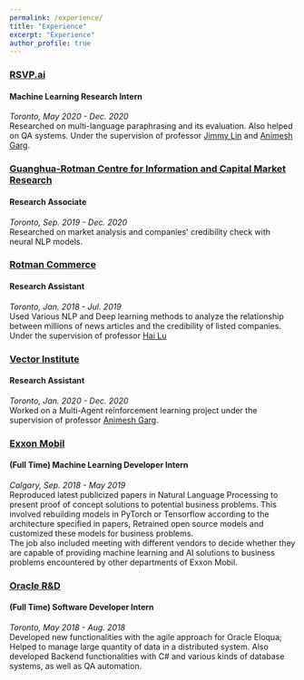 ```yaml
---
permalink: /experience/
title: "Experience"
excerpt: "Experience"
author_profile: true
---
```


### [RSVP.ai](https://www.rsvp.ai/en/#/index)
#### Machine Learning Research Intern
*Toronto, May 2020 - Dec. 2020* <br/>
Researched on multi-language paraphrasing and its evaluation. Also helped on QA systems. Under the supervision of professor [Jimmy Lin](https://cs.uwaterloo.ca/~jimmylin/) and [Animesh Garg](https://www.cs.toronto.edu/~garg/).

### [Guanghua-Rotman Centre for Information and Capital Market Research](https://guanghua-rotman.work/td)
#### Research Associate 
*Toronto, Sep. 2019 - Dec. 2020* <br/>
Researched on market analysis and companies' credibility check with neural NLP models.

### [Rotman Commerce](https://rotmancommerce.utoronto.ca)
#### Research Assistant 
*Toronto, Jan. 2018 - Jul. 2019* <br/>
Used Various NLP and Deep learning methods to analyze the relationship between millions of news articles and the credibility of listed companies.
Under the supervision of professor [Hai Lu](http://www.rotman.utoronto.ca/FacultyAndResearch/Faculty/FacultyBios/Lu.aspx)

### [Vector Institute](https://vectorinstitute.ai/)
#### Research Assistant
*Toronto, Jan. 2020 - Dec. 2020* <br/>
Worked on a Multi-Agent reinforcement learning project under the supervision of professor [Animesh Garg](https://www.cs.toronto.edu/~garg/).

### [Exxon Mobil](https://corporate.exxonmobil.com/Locations/Canada)
#### (Full Time) Machine Learning Developer Intern
*Calgary, Sep. 2018 - May 2019* <br/>
Reproduced latest publicized papers in Natural Language Processing to present proof of concept solutions to potential business problems. This involved rebuilding models in PyTorch or Tensorflow according to the architecture specified in papers, Retrained open source models and customized these models for business problems. \
The job also included meeting with different vendors to decide whether they are capable of providing machine learning and AI solutions to business problems encountered by other departments of Exxon Mobil.

### [Oracle R&D](https://labs.oracle.com)
#### (Full Time) Software Developer Intern
*Toronto, May 2018 - Aug. 2018* <br/>
Developed new functionalities with the agile approach for Oracle Eloqua; Helped to manage large quantity of data in a distributed system. Also developed Backend functionalities with C\# and various kinds of database systems, as well as QA automation.
















